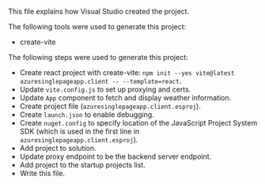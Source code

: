 This file explains how Visual Studio created the project.

The following tools were used to generate this project:
- create-vite

The following steps were used to generate this project:
- Create react project with create-vite: `npm init --yes vite@latest azuresinglepageapp.client -- --template=react`.
- Update `vite.config.js` to set up proxying and certs.
- Update `App` component to fetch and display weather information.
- Create project file (`azuresinglepageapp.client.esproj`).
- Create `launch.json` to enable debugging.
- Create `nuget.config` to specify location of the JavaScript Project System SDK (which is used in the first line in `azuresinglepageapp.client.esproj`).
- Add project to solution.
- Update proxy endpoint to be the backend server endpoint.
- Add project to the startup projects list.
- Write this file.
